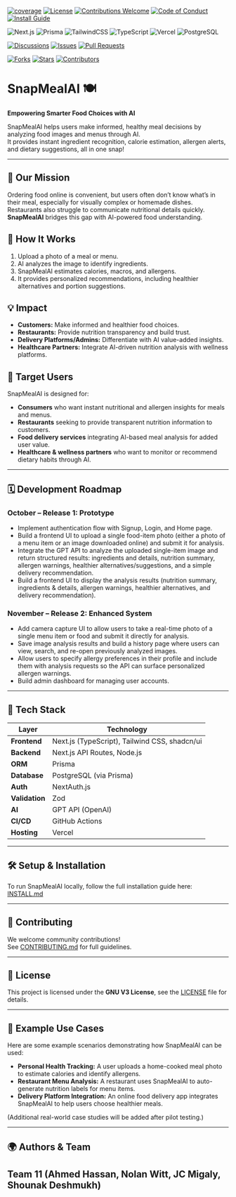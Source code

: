 <!-- ![Build](https://img.shields.io/github/actions/workflow/status/AhmedOHassan/2025Fall-Team11-Project2/ci.yml?branch=main) -->
<!-- Project Info -->
[![coverage](https://codecov.io/gh/AhmedOHassan/2025Fall-Team11-Project2/branch/main/graph/badge.svg)](https://codecov.io/gh/AhmedOHassan/2025Fall-Team11-Project2)
[![License](https://img.shields.io/github/license/AhmedOHassan/2025Fall-Team11-Project2)](LICENSE)
[![Contributions Welcome](https://img.shields.io/badge/Contributions-Welcome-brightgreen.svg)](CONTRIBUTING.md)
[![Code of Conduct](https://img.shields.io/badge/Code%20of%20Conduct-Active-blue.svg)](CODE_OF_CONDUCT.md)
[![Install Guide](https://img.shields.io/badge/Install-Guide-important.svg)](INSTALL.md)

<!-- Tech Stack -->
![Next.js](https://img.shields.io/badge/Next.js-000000?logo=nextdotjs&logoColor=white)
![Prisma](https://img.shields.io/badge/Prisma-2D3748?logo=prisma&logoColor=white)
![TailwindCSS](https://img.shields.io/badge/TailwindCSS-38B2AC?logo=tailwindcss&logoColor=white)
![TypeScript](https://img.shields.io/badge/TypeScript-007ACC?logo=typescript&logoColor=white)
![Vercel](https://img.shields.io/badge/Vercel-000000?logo=vercel&logoColor=white)
![PostgreSQL](https://img.shields.io/badge/PostgreSQL-316192?logo=postgresql&logoColor=white)

<!-- Community -->
[![Discussions](https://img.shields.io/badge/Chat-Discussions-orange.svg)](../../discussions)
[![Issues](https://img.shields.io/github/issues/AhmedOHassan/2025Fall-Team11-Project2)](https://github.com/AhmedOHassan/2025Fall-Team11-Project2/issues)
[![Pull Requests](https://img.shields.io/github/issues-pr/AhmedOHassan/2025Fall-Team11-Project2)](https://github.com/AhmedOHassan/2025Fall-Team11-Project2/pulls)

<!-- Project Stats -->
[![Forks](https://img.shields.io/github/forks/AhmedOHassan/2025Fall-Team11-Project2)](https://github.com/AhmedOHassan/2025Fall-Team11-Project2/network/members)
[![Stars](https://img.shields.io/github/stars/AhmedOHassan/2025Fall-Team11-Project2)](https://github.com/AhmedOHassan/2025Fall-Team11-Project2/stargazers)
[![Contributors](https://img.shields.io/github/contributors/AhmedOHassan/2025Fall-Team11-Project2)](https://github.com/AhmedOHassan/2025Fall-Team11-Project2/graphs/contributors)

# SnapMealAI 🍽️

**Empowering Smarter Food Choices with AI**

SnapMealAI helps users make informed, healthy meal decisions by analyzing food images and menus through AI.  
It provides instant ingredient recognition, calorie estimation, allergen alerts, and dietary suggestions, all in one snap!

---
## 🚀 Our Mission
Ordering food online is convenient, but users often don’t know what’s in their meal, especially for visually complex or homemade dishes. Restaurants also struggle to communicate nutritional details quickly. **SnapMealAI** bridges this gap with AI-powered food understanding.

## 🧠 How It Works
1. Upload a photo of a meal or menu.  
2. AI analyzes the image to identify ingredients.  
3. SnapMealAI estimates calories, macros, and allergens.  
4. It provides personalized recommendations, including healthier alternatives and portion suggestions.

## 💡 Impact
- **Customers:** Make informed and healthier food choices.  
- **Restaurants:** Provide nutrition transparency and build trust.  
- **Delivery Platforms/Admins:** Differentiate with AI value-added insights.  
- **Healthcare Partners:** Integrate AI-driven nutrition analysis with wellness platforms.

 ## 🎯 Target Users
SnapMealAI is designed for:
- **Consumers** who want instant nutritional and allergen insights for meals and menus.
- **Restaurants** seeking to provide transparent nutrition information to customers.
- **Food delivery services** integrating AI-based meal analysis for added user value.
- **Healthcare & wellness partners** who want to monitor or recommend dietary habits through AI.

---

## 🗓️ Development Roadmap

### **October – Release 1: Prototype**
- Implement authentication flow with Signup, Login, and Home page.
- Build a frontend UI to upload a single food-item photo (either a photo of a menu item or an image downloaded online) and submit it for analysis.
- Integrate the GPT API to analyze the uploaded single-item image and return structured results: ingredients and details, nutrition summary, allergen warnings, healthier alternatives/suggestions, and a simple delivery recommendation.
- Build a frontend UI to display the analysis results (nutrition summary, ingredients & details, allergen warnings, healthier alternatives, and delivery recommendation).

### **November – Release 2: Enhanced System**
- Add camera capture UI to allow users to take a real-time photo of a single menu item or food and submit it directly for analysis.
- Save image analysis results and build a history page where users can view, search, and re-open previously analyzed images.
- Allow users to specify allergy preferences in their profile and include them with analysis requests so the API can surface personalized allergen warnings.
- Build admin dashboard for managing user accounts.

---

## 🧩 Tech Stack

| Layer | Technology |
|-------|-------------|
| **Frontend** | Next.js (TypeScript), Tailwind CSS, shadcn/ui |
| **Backend** | Next.js API Routes, Node.js |
| **ORM** | Prisma |
| **Database** | PostgreSQL (via Prisma) |
| **Auth** | NextAuth.js |
| **Validation** | Zod |
| **AI** | GPT API (OpenAI) |
| **CI/CD** | GitHub Actions |
| **Hosting** | Vercel |

---

## 🛠️ Setup & Installation

To run SnapMealAI locally, follow the full installation guide here: [INSTALL.md](INSTALL.md)

---

## 👥 Contributing

We welcome community contributions!  
See [CONTRIBUTING.md](CONTRIBUTING.md) for full guidelines.

---

## 📄 License

This project is licensed under the **GNU V3 License**, see the [LICENSE](LICENSE) file for details.

---

## 🧪 Example Use Cases
Here are some example scenarios demonstrating how SnapMealAI can be used:

- **Personal Health Tracking:** A user uploads a home-cooked meal photo to estimate calories and identify allergens.
- **Restaurant Menu Analysis:** A restaurant uses SnapMealAI to auto-generate nutrition labels for menu items.
- **Delivery Platform Integration:** An online food delivery app integrates SnapMealAI to help users choose healthier meals.

(Additional real-world case studies will be added after pilot testing.)


---

## 🌍 Authors & Team
**Team 11 (Ahmed Hassan, Nolan Witt, JC Migaly, Shounak Deshmukh)**
---
